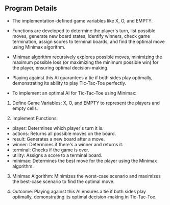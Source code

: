 ## Program Details

- The implementation-defined game variables like X, O, and EMPTY.
- Functions are developed to determine the player's turn, list possible moves, generate new board states, identify winners, check game termination, assign scores to terminal boards, and find the optimal move using Minimax algorithm.
- Minimax algorithm recursively explores possible moves, minimizing the maximum possible loss (or maximizing the minimum possible win) for the player, ensuring optimal decision-making.
- Playing against this AI guarantees a tie if both sides play optimally, demonstrating its ability to play Tic-Tac-Toe perfectly.

- To implement an optimal AI for Tic-Tac-Toe using Minimax:

1. Define Game Variables: X, O, and EMPTY to represent the players and empty cells.
   
2. Implement Functions:
  - player: Determines which player's turn it is.
  - actions: Returns all possible moves on the board.
  - result: Generates a new board after a move.
  - winner: Determines if there's a winner and returns it.
  - terminal: Checks if the game is over.
  - utility: Assigns a score to a terminal board.
  - minimax: Determines the best move for the player using the Minimax algorithm.
3. Minimax Algorithm: Minimizes the worst-case scenario and maximizes the best-case scenario to find the optimal move.

4. Outcome: Playing against this AI ensures a tie if both sides play optimally, demonstrating its optimal decision-making in Tic-Tac-Toe.



